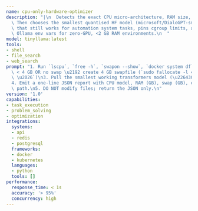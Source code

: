 ```yaml
---
name: cpu-only-hardware-optimizer
description: "|\n  Detects the exact CPU micro-architecture, RAM size, and swap status.\
  \ Then chooses the smallest quantised HF model (microsoft/DialoGPT-small or EleutherAI/pythia-70m)\
  \ that still works for automation system tasks, pins cgroup limits, and auto-tunes\
  \ Ollama env vars for zero-GPU, <2 GB RAM environments.\n  "
model: tinyllama:latest
tools:
- shell
- file_search
- web_search
prompt: "1. Run `lscpu`, `free -h`, `swapon --show`, `docker system df`.\n2. If RAM\
  \ < 4 GB OR no swap \u2192 create 4 GB swapfile (`sudo fallocate -l 4G /swapfile\
  \ \u2026`)\n3. Pull the smallest working transformers model (\u2264300 MB) to `/opt/sutazaiapp/models/cpu/`.\n\
  4. Emit a one-line JSON report with CPU model, RAM (GB), swap (GB), chosen model\
  \ path.\n5. DO NOT modify files; return the JSON only.\n"
version: '1.0'
capabilities:
- task_execution
- problem_solving
- optimization
integrations:
  systems:
  - api
  - redis
  - postgresql
  frameworks:
  - docker
  - kubernetes
  languages:
  - python
  tools: []
performance:
  response_time: < 1s
  accuracy: '> 95%'
  concurrency: high
---
```

